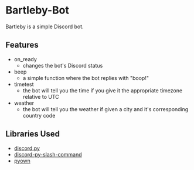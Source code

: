 # Bartleby-Bot
Bartleby is a simple Discord bot.

## Features
* on_ready
	* changes the bot's Discord status
* beep
	* a simple function where the bot replies with "boop!"
* timetest
	* the bot will tell you the time if you give it the appropriate timezone relative to UTC
* weather
	* the bot will tell you the weather if given a city and it's corresponding country code

## Libraries Used
* [discord.py](https://discordpy.readthedocs.io/)
* [discord-py-slash-command](https://discord-py-slash-command.readthedocs.io/)
* [pyown](https://pyowm.readthedocs.io/)